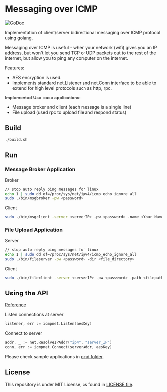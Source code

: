 # Messaging over ICMP
[![GoDoc](https://godoc.org/github.com/aungmawjj/icmpnet?status.svg)](https://pkg.go.dev/github.com/aungmawjj/icmpnet#section-documentation)

Implementation of client/server bidirectional messaging over ICMP protocol using golang.

Messaging over ICMP is useful - when your network (wifi) gives you an IP address, but won't let you send TCP or UDP packets out to the rest of the internet, but allow you to ping any computer on the internet.

Features:
- AES encryption is used.
- Implements standard net.Listener and net.Conn interface to be able to extend for high level protocols such as http, rpc.

Implemented Use-case applications:
- Message broker and client (each message is a single line)
- File upload (used rpc to upload file and respond status)

## Build
```sh
./build.sh
```

## Run

### Message Broker Application

Broker
```sh
// stop auto reply ping messages for linux
echo 1 | sudo dd of=/proc/sys/net/ipv4/icmp_echo_ignore_all
sudo ./bin/msgbroker -pw <password>
```

Client
```sh
sudo ./bin/msgclient -server <serverIP> -pw <password> -name <Your Name>
```

### File Upload Application

Server
```sh
// stop auto reply ping messages for linux
echo 1 | sudo dd of=/proc/sys/net/ipv4/icmp_echo_ignore_all
sudo ./bin/fileserver -pw <password> -dir <file_directory>
```

Client
```sh
sudo ./bin/fileclient -server <serverIP> -pw <password> -path <filepath>
```


## Using the API
[Reference](https://pkg.go.dev/github.com/aungmawjj/icmpnet#section-documentation)

Listen connections at server
```go
listener, err := icmpnet.Listen(aesKey)
```

Connect to server
```go
addr, _ := net.ResolveIPAddr("ip4", "server_IP")
conn, err := icmpnet.Connect(serverAddr, aesKey)
```

Please check sample applications in [cmd folder](cmd).

## License

This repository is under MIT License, as found in [LICENSE file](LICENSE).
